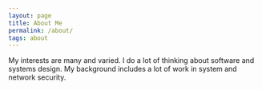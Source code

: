 ```yaml
---
layout: page
title: About Me
permalink: /about/
tags: about
---
```


My interests are many and varied. I do a lot of thinking about software and systems design. My background includes a lot of work in system and network security.
